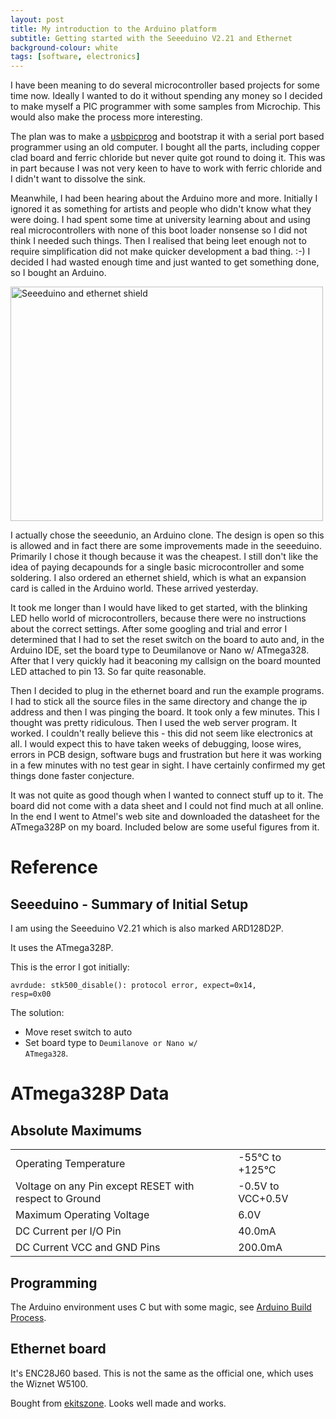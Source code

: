 ```yaml
---
layout: post
title: My introduction to the Arduino platform
subtitle: Getting started with the Seeeduino V2.21 and Ethernet
background-colour: white
tags: [software, electronics]
---
```


I have been meaning to do several microcontroller based projects for some time
now. Ideally I wanted to do it without spending any money so I decided to make
myself a PIC programmer with some samples from Microchip. This would also make
the process more interesting.

The plan was to make a <a href="http://usbpicprog.org/">usbpicprog</a> and
bootstrap it with a serial port based programmer using an old computer.  I
bought all the parts, including copper clad board and ferric chloride but
never quite got round to doing it. This was in part because I was not very
keen to have to work with ferric chloride and I didn't want to dissolve the
sink.

Meanwhile, I had been hearing about the Arduino more and more. Initially I
ignored it as something for artists and people who didn't know what they were
doing. I had spent some time at university learning about and using real
microcontrollers with none of this boot loader nonsense so I did not think I
needed such things. Then I realised that being leet enough not to require
simplification did not make quicker development a bad thing. :-) I decided I
had wasted enough time and just wanted to get something done, so I bought an
Arduino.

<img src="https://farm6.static.flickr.com/5223/5773580603_eee48af87b.jpg"
width="500" height="375" alt="Seeeduino and ethernet shield">

I actually chose the seeedunio, an Arduino clone. The design is open so this
is allowed and in fact there are some improvements made in the
seeeduino. Primarily I chose it though because it was the cheapest. I still
don't like the idea of paying decapounds for a single basic microcontroller
and some soldering. I also ordered an ethernet shield, which is what an
expansion card is called in the Arduino world. These arrived yesterday.

It took me longer than I would have liked to get started, with the blinking LED
hello world of microcontrollers, because there were no instructions about the
correct settings. After some googling and trial and error I determined that I
had to set the reset switch on the board to auto and, in the Arduino IDE, set
the board type to <type>Deumilanove or Nano w/ ATmega328</type>.  After that
I very quickly had it beaconing my callsign on the board mounted LED attached
to pin 13. So far quite reasonable.

Then I decided to plug in the ethernet board and run the example programs.  I
had to stick all the source files in the same directory and change the ip
address and then I was pinging the board. It took only a few minutes. This I
thought was pretty ridiculous. Then I used the web server program. It
worked. I couldn't really believe this - this did not seem like electronics at
all. I would expect this to have taken weeks of debugging, loose wires, errors
in PCB design, software bugs and frustration but here it was working in a few
minutes with no test gear in sight. I have certainly confirmed my get things
done faster conjecture.

It was not quite as good though when I wanted to connect stuff up to it. The
board did not come with a data sheet and I could not find much at all online.
In the end I went to Atmel's web site and downloaded the datasheet for the
ATmega328P on my board. Included below are some useful figures from it.

Reference
=========

Seeeduino - Summary of Initial Setup
-----------------------------------

I am using the Seeeduino V2.21 which is also marked ARD128D2P.

It uses the ATmega328P.

This is the error I got initially:

<code>avrdude: stk500_disable(): protocol error, expect=0x14, resp=0x00</code>

The solution:

- Move reset switch to auto
- Set board type to <code>Deumilanove or Nano w/ ATmega328</code>.

ATmega328P Data
===============

Absolute Maximums
-----------------

<table>
<tr><td>Operating Temperature</td><td>-55°C to +125°C</td></tr>
<tr><td>Voltage on any Pin except RESET with respect to Ground</td> <td>-0.5V to VCC+0.5V</td></tr>
<tr><td>Maximum Operating Voltage</td><td>6.0V</td></tr>
<tr><td>DC Current per I/O Pin</td><td>40.0mA</tr>
<tr><td>DC Current VCC and GND Pins</td><td>200.0mA</td></tr>
</table>

Programming
-----------

The Arduino environment uses C but with some magic, see
<a href="http://arduino.cc/en/Hacking/BuildProcess">Arduino Build Process</a>.


Ethernet board
--------------

It's ENC28J60 based. This is not the same as the official one, which uses the
Wiznet W5100.

Bought from <a
href="http://www.ekitszone.com/Products/4-enc28j60-ethernet-shield-for-arduino.aspx">ekitszone</a>.
Looks well made and works.
